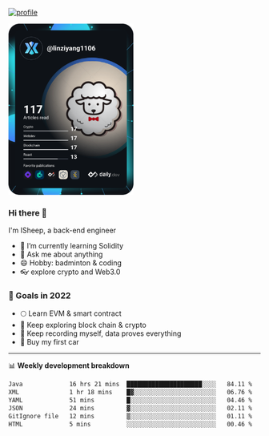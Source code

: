[![profile](http://img.codelin.xyz/hello-im-isheep.svg)](https://www.calligrapher.ai/)

<a href="https://app.daily.dev/linziyang1106"><img src="/devcard.png" width="250" alt="ISheep's Dev Card"/></a>

### Hi there 🐏

I'm ISheep, a back-end engineer

- 🔭 I’m currently learning Solidity
- 💬 Ask me about anything
- 😄 Hobby: badminton & coding
- 👓 explore crypto and Web3.0

### 🚀 Goals in 2022
+ 🌕 Learn EVM & smart contract
+ 🤔 Keep exploring block chain & crypto
+ 🐏 Keep recording myself, data proves everything
+ 🚗 Buy my first car

-------

📊 **Weekly development breakdown**
<!--START_SECTION:waka-->

```text
Java             16 hrs 21 mins  █████████████████████░░░░   84.11 %
XML              1 hr 18 mins    █▓░░░░░░░░░░░░░░░░░░░░░░░   06.76 %
YAML             51 mins         █░░░░░░░░░░░░░░░░░░░░░░░░   04.46 %
JSON             24 mins         ▓░░░░░░░░░░░░░░░░░░░░░░░░   02.11 %
GitIgnore file   12 mins         ▒░░░░░░░░░░░░░░░░░░░░░░░░   01.11 %
HTML             5 mins          ░░░░░░░░░░░░░░░░░░░░░░░░░   00.46 %
```

<!--END_SECTION:waka-->
